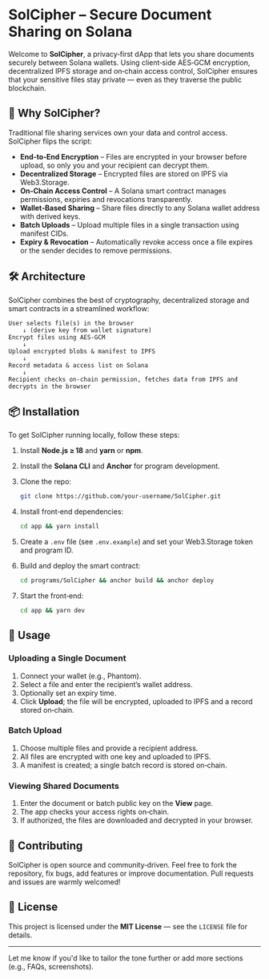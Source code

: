 # SolCipher – Secure Document Sharing on Solana

Welcome to **SolCipher**, a privacy‑first dApp that lets you share documents securely between Solana wallets. Using client‑side AES‑GCM encryption, decentralized IPFS storage and on‑chain access control, SolCipher ensures that your sensitive files stay private — even as they traverse the public blockchain.

## 🚀 Why SolCipher?

Traditional file sharing services own your data and control access. SolCipher flips the script:

* **End‑to‑End Encryption** – Files are encrypted in your browser before upload, so only you and your recipient can decrypt them.
* **Decentralized Storage** – Encrypted files are stored on IPFS via Web3.Storage.
* **On‑Chain Access Control** – A Solana smart contract manages permissions, expiries and revocations transparently.
* **Wallet‑Based Sharing** – Share files directly to any Solana wallet address with derived keys.
* **Batch Uploads** – Upload multiple files in a single transaction using manifest CIDs.
* **Expiry & Revocation** – Automatically revoke access once a file expires or the sender decides to remove permissions.

## 🛠️ Architecture

SolCipher combines the best of cryptography, decentralized storage and smart contracts in a streamlined workflow:

```text
User selects file(s) in the browser
    ↓ (derive key from wallet signature)
Encrypt files using AES‑GCM
    ↓
Upload encrypted blobs & manifest to IPFS
    ↓
Record metadata & access list on Solana
    ↓
Recipient checks on-chain permission, fetches data from IPFS and decrypts in the browser
```

## 📦 Installation

To get SolCipher running locally, follow these steps:

1. Install **Node.js ≥ 18** and **yarn** or **npm**.

2. Install the **Solana CLI** and **Anchor** for program development.

3. Clone the repo:

   ```bash
   git clone https://github.com/your‑username/SolCipher.git
   ```

4. Install front‑end dependencies:

   ```bash
   cd app && yarn install
   ```

5. Create a `.env` file (see `.env.example`) and set your Web3.Storage token and program ID.

6. Build and deploy the smart contract:

   ```bash
   cd programs/SolCipher && anchor build && anchor deploy
   ```

7. Start the front‑end:

   ```bash
   cd app && yarn dev
   ```

## 📂 Usage

### Uploading a Single Document

1. Connect your wallet (e.g., Phantom).
2. Select a file and enter the recipient’s wallet address.
3. Optionally set an expiry time.
4. Click **Upload**; the file will be encrypted, uploaded to IPFS and a record stored on‑chain.

### Batch Upload

1. Choose multiple files and provide a recipient address.
2. All files are encrypted with one key and uploaded to IPFS.
3. A manifest is created; a single batch record is stored on‑chain.

### Viewing Shared Documents

1. Enter the document or batch public key on the **View** page.
2. The app checks your access rights on‑chain.
3. If authorized, the files are downloaded and decrypted in your browser.

## 🤝 Contributing

SolCipher is open source and community‑driven. Feel free to fork the repository, fix bugs, add features or improve documentation. Pull requests and issues are warmly welcomed!

## 📄 License

This project is licensed under the **MIT License** — see the `LICENSE` file for details.

---

Let me know if you'd like to tailor the tone further or add more sections (e.g., FAQs, screenshots).

